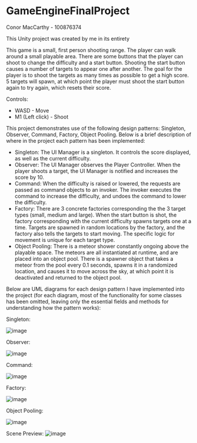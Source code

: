 # GameEngineFinalProject
 
Conor MacCarthy - 100876374

This Unity project was created by me in its entirety

This game is a small, first person shooting range. The player can walk around a small playable area. There are some buttons that the player can shoot to change the difficulty and a start button. Shooting the start button causes a number of targets to appear one after another. The goal for the player is to shoot the targets as many times as possible to get a high score. 5 targets will spawn, at which point the player must shoot the start button again to try again, which resets their score.

Controls:
- WASD - Move
- M1 (Left click) - Shoot

This project demonstrates use of the following design patterns: Singleton, Observer, Command, Factory, Object Pooling. Below is a brief description of where in the project each pattern has been implemented:
- Singleton: The UI Manager is a singleton. It controls the score displayed, as well as the current difficulty.
- Observer: The UI Manager observes the Player Controller. When the player shoots a target, the UI Manager is notified and increases the score by 10.
- Command: When the difficulty is raised or lowered, the requests are passed as command objects to an invoker. The invoker executes the command to increase the difficulty, and undoes the command to lower the difficulty.
- Factory: There are 3 concrete factories corresponding the the 3 target types (small, medium and large). When the start button is shot, the factory corresponding with the current difficulty spawns targets one at a time. Targets are spawned in random locations by the factory, and the factory also tells the targets to start moving. The specific logic for movement is unique for each target type.
- Object Pooling: There is a meteor shower constantly ongoing above the playable space. The meteors are all instantiated at runtime, and are placed into an object pool. There is a spawner object that takes a meteor from the pool every 0.1 seconds, spawns it in a randomized location, and causes it to move across the sky, at which point it is deactivated and returned to the object pool.

Below are UML diagrams for each design pattern I have implemented into the project (for each diagram, most of the functionality for some classes has been omitted, leaving only the essential fields and methods for understanding how the pattern works):

Singleton:

![image](https://github.com/user-attachments/assets/49a3cb11-4321-43cf-aee6-6e36b447a23a)

Observer:

![image](https://github.com/user-attachments/assets/40e7f37b-5803-4fb2-9257-6ca4705cf873)

Command:

![image](https://github.com/user-attachments/assets/527d64b7-65f6-42db-9292-07bbbb47cc5e)

Factory:

![image](https://github.com/user-attachments/assets/1c133b6b-df1e-4609-ae31-8e81d90134c1)

Object Pooling:

![image](https://github.com/user-attachments/assets/8594e9f1-2791-4cf5-b511-1934a793e781)


Scene Preview:
![image](https://github.com/user-attachments/assets/64a1205c-55aa-4842-b029-89d6d72e4611)


